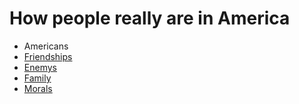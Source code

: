 How people really are in America
================

<ul id="subMenue">
    <li><a class="selected" title= "How people really are in America">Americans</a></li>
    <li><a href="/fluffy-barnacle/friendships.md" title="How friends really are in America">Friendships</a></li>
    <li><a href="/jncwinner/fluffy-barnacle/enemy.md" title="How enemys really are in America">Enemys</a></li>
    <li><a href="/jncwinner/fluffy-barnacle/family.md" title="How family really is in America">Family</a></li>
    <li><a href="/jncwinner/fluffy-barnacle/morals.md" title="Where morals lie">Morals</a></li>
</ul>

